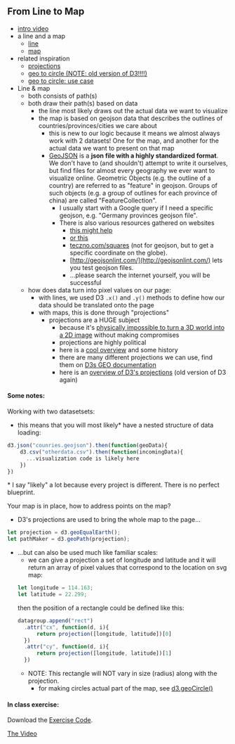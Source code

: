 ## From Line to Map




- [intro video](https://www.youtube.com/watch?v=kIID5FDi2JQ)
- a line and a map
  - [line](http://cdv.leoneckert.com/geo/line)
  - [map](http://cdv.leoneckert.com/geo/map)
- related inspiration
  - [projections](https://www.jasondavies.com/)
  - [geo to circle (NOTE: old version of D3!!!!)](https://bl.ocks.org/mbostock/3081153)
  - [geo to circle: use case](https://twitter.com/karim_douieb/status/1181695687005745153)
- Line & map
  - both consists of path(s)
  - both draw their path(s) based on data
    - the line most likely draws out the actual data we want to visualize
    - the map is based on geojson data that describes the outlines of countries/provinces/cities we care about
      - this is new to our logic because it means we almost always work with 2 datasets! One for the map, and another for the actual data we want to present on that map
      - [GeoJSON](https://geojson.org/) is a **json file with a highly standardized format**. We don't have to (and shouldn't) attempt to write it ourselves, but find files for almost every geography we ever want to visualize online. Geometric Objects (e.g. the outline of a country) are referred to as "feature" in geojson. Groups of such objects (e.g. a group of outlines for each province of china) are called "FeatureCollection".
        - I usually start with a Google query if I need a specific geojson, e.g. "Germany provinces geojson file".
        - There is also various resources gathered on websites
          - [this might help](https://github.com/tmcw/awesome-geojson#data)
          - [or this](https://geojson-maps.ash.ms/)
          - [teczno.com/squares](http://teczno.com/squares/) (not for geojson, but to get a specific coordinate on the globe).
          - [http://geojsonlint.com/](http://geojsonlint.com/) lets you test geojson files.
          - ...please search the internet yourself, you will be successful
  - how does data turn into pixel values on our page:
    - with lines, we used D3 `.x()` and `.y()` methods to define how our data should be translated onto the page
    - with maps, this is done through "projections"
      - projections are a HUGE subject
        - because it's [physically impossible to turn a 3D world into a 2D image](https://www.youtube.com/watch?v=kIID5FDi2JQ) without making compromises
        - projections are highly political
        - here is a [cool overview](https://storymaps.arcgis.com/stories/ea0519db9c184d7e84387924c84b703f) and some history
        - there are many different projections we can use, find them on [D3s GEO documentation](https://github.com/d3/d3-geo)
        - here is an [overview of D3's projections](https://bl.ocks.org/mbostock/3711652) (old version of D3 again)

#### Some notes:
Working with two datasetsets:
- this means that you will most likely* have a nested structure of data loading:
```js
d3.json("counries.geojson").then(function(geoData){
    d3.csv("otherdata.csv").then(function(incomingData){
      ...visualization code is likely here
    })
})
```
\* I say "likely" a lot because every project is different. There is no perfect blueprint.

Your map is in place, how to address points on the map?
- D3's projections are used to bring the whole map to the page...
```js
let projection = d3.geoEqualEarth();
let pathMaker = d3.geoPath(projection);
```
- ...but can also be used much like familiar scales:
  - we can give a projection a set of longitude and latitude and it will return an array of pixel values that correspond to the location on svg map:
  ```js
  let longitude = 114.163;
  let latitude = 22.299;
  ```
  then the position of a rectangle could be defined like this:
  ```js
  datagroup.append("rect")
    .attr("cx", function(d, i){
        return projection([longitude, latitude])[0]
    })
    .attr("cy", function(d, i){
        return projection([longitude, latitude])[1]
    })
  ```
  - NOTE: This rectangle will NOT vary in size (radius) along with the projection.
    - for making circles actual part of the map, see [d3.geoCircle()](https://github.com/d3/d3-geo#spherical-shapes)

#### In class exercise:
Download the [Exercise Code](material/line-to-map-start.zip).

[The Video](https://drive.google.com/file/d/14NjhbUB2jH654_0dzXBoLMZhAStkEbMq/view?usp=sharing)
